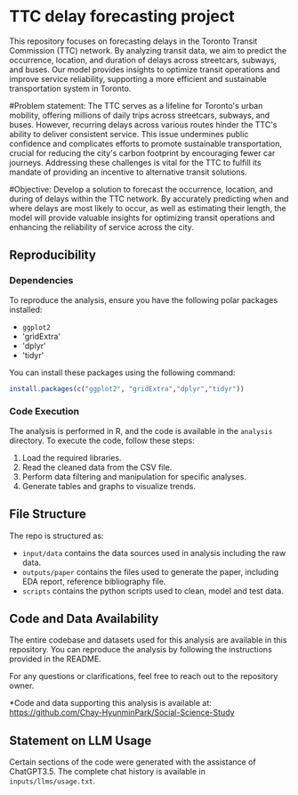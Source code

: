 # TTC delay forecasting project

This repository focuses on forecasting delays in the Toronto Transit Commission (TTC) network. By analyzing transit data, we aim to predict the occurrence, location, and duration of delays across streetcars, subways, and buses. Our model provides insights to optimize transit operations and improve service reliability, supporting a more efficient and sustainable transportation system in Toronto.

#Problem statement: 
The TTC serves as a lifeline for Toronto's urban mobility, offering millions of daily trips across streetcars, subways, and buses. However, recurring delays across various routes hinder the TTC's ability to deliver consistent service. This issue undermines public confidence and complicates efforts to promote sustainable transportation, crucial for reducing the city's carbon footprint by encouraging fewer car journeys. Addressing these challenges is vital for the TTC to fulfill its mandate of providing an incentive to alternative transit solutions. 

#Objective: 
Develop a solution to forecast the occurrence, location, and during of delays within the TTC network. By accurately predicting when and where delays are most likely to occur, as well as estimating their length, the model will provide valuable insights for optimizing transit operations and enhancing the reliability of service across the city.

## Reproducibility

### Dependencies
To reproduce the analysis, ensure you have the following polar packages installed:

- `ggplot2`
- 'gridExtra'
- 'dplyr'
- 'tidyr'

You can install these packages using the following command:

```R
install.packages(c("ggplot2", "gridExtra","dplyr","tidyr"))
```

### Code Execution
The analysis is performed in R, and the code is available in the `analysis` directory. To execute the code, follow these steps:

1. Load the required libraries.
2. Read the cleaned data from the CSV file.
3. Perform data filtering and manipulation for specific analyses.
4. Generate tables and graphs to visualize trends.


## File Structure

The repo is structured as:

-   `input/data` contains the data sources used in analysis including the raw data.
-   `outputs/paper` contains the files used to generate the paper, including EDA report, reference bibliography file.
-   `scripts` contains the python scripts used to clean, model and test data.
  


## Code and Data Availability

The entire codebase and datasets used for this analysis are available in this repository. You can reproduce the analysis by following the instructions provided in the README.

For any questions or clarifications, feel free to reach out to the repository owner.

*Code and data supporting this analysis is available at: https://github.com/Chay-HyunminPark/Social-Science-Study

## Statement on LLM Usage
Certain sections of the code were generated with the assistance of ChatGPT3.5. The complete chat history is available in `inputs/llms/usage.txt`. 

